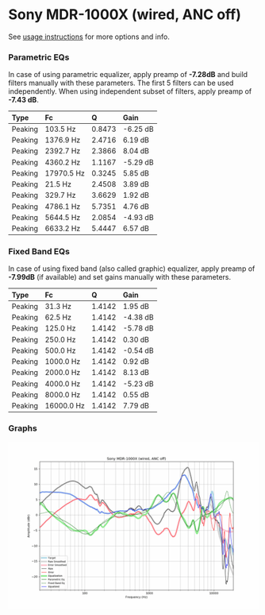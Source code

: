 # Sony MDR-1000X (wired, ANC off)
See [usage instructions](https://github.com/jaakkopasanen/AutoEq#usage) for more options and info.

### Parametric EQs
In case of using parametric equalizer, apply preamp of **-7.28dB** and build filters manually
with these parameters. The first 5 filters can be used independently.
When using independent subset of filters, apply preamp of **-7.43 dB**.

| Type    | Fc         |      Q | Gain     |
|:--------|:-----------|:-------|:---------|
| Peaking | 103.5 Hz   | 0.8473 | -6.25 dB |
| Peaking | 1376.9 Hz  | 2.4716 | 6.19 dB  |
| Peaking | 2392.7 Hz  | 2.3866 | 8.04 dB  |
| Peaking | 4360.2 Hz  | 1.1167 | -5.29 dB |
| Peaking | 17970.5 Hz | 0.3245 | 5.85 dB  |
| Peaking | 21.5 Hz    | 2.4508 | 3.89 dB  |
| Peaking | 329.7 Hz   | 3.6629 | 1.92 dB  |
| Peaking | 4786.1 Hz  | 5.7351 | 4.76 dB  |
| Peaking | 5644.5 Hz  | 2.0854 | -4.93 dB |
| Peaking | 6633.2 Hz  | 5.4447 | 6.57 dB  |

### Fixed Band EQs
In case of using fixed band (also called graphic) equalizer, apply preamp of **-7.99dB**
(if available) and set gains manually with these parameters.

| Type    | Fc         |      Q | Gain     |
|:--------|:-----------|:-------|:---------|
| Peaking | 31.3 Hz    | 1.4142 | 1.95 dB  |
| Peaking | 62.5 Hz    | 1.4142 | -4.38 dB |
| Peaking | 125.0 Hz   | 1.4142 | -5.78 dB |
| Peaking | 250.0 Hz   | 1.4142 | 0.30 dB  |
| Peaking | 500.0 Hz   | 1.4142 | -0.54 dB |
| Peaking | 1000.0 Hz  | 1.4142 | 0.92 dB  |
| Peaking | 2000.0 Hz  | 1.4142 | 8.13 dB  |
| Peaking | 4000.0 Hz  | 1.4142 | -5.23 dB |
| Peaking | 8000.0 Hz  | 1.4142 | 0.55 dB  |
| Peaking | 16000.0 Hz | 1.4142 | 7.79 dB  |

### Graphs
![](./Sony%20MDR-1000X%20(wired,%20ANC%20off).png)